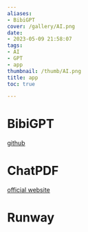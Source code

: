 ```yaml
---
aliases:
- BibiGPT
cover: /gallery/AI.png
date:
- 2023-05-09 21:58:07
tags:
- AI
- GPT
- app
thumbnail: /thumb/AI.png
title: app
toc: true

---
```


# BibiGPT
[github](https://github.com/JimmyLv/BibiGPT)

# ChatPDF
[official website](https://www.chatpdf.com/)

# Runway

